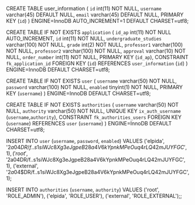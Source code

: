 CREATE TABLE user_information (
 `id` int(11) NOT NULL,
 `username` varchar(45) DEFAULT NULL,
 `email` varchar(45) DEFAULT NULL,
 PRIMARY KEY (`id`)
) ENGINE=InnoDB AUTO_INCREMENT=1 DEFAULT CHARSET=utf8;

 CREATE TABLE IF NOT EXISTS `application` (
 `id_ap` int(11) NOT NULL AUTO_INCREMENT,
 `id` int(11) NOT NULL,
 `undergraduate_studies` varchar(100) NOT NULL,
 `grade` int(2) NOT NULL,
 `professor1` varchar(100) NOT NULL,
 `professor2` varchar(100) NOT NULL,
 `approval` varchar(10) NOT NULL,
 `order_number` int(11) NOT NULL,
 PRIMARY KEY (`id_ap`),
 CONSTRAINT `fk_application_id` FOREIGN KEY (`id`) REFERENCES `user_information` (`id`)
) ENGINE=InnoDB DEFAULT CHARSET=utf8;

CREATE TABLE IF NOT EXISTS `user` (
 `username` varchar(50) NOT NULL,
 `password` varchar(100) NOT NULL,
 `enabled` tinyint(1) NOT NULL,
 PRIMARY KEY (`username`)
) ENGINE=InnoDB DEFAULT CHARSET=utf8;

CREATE TABLE IF NOT EXISTS `authorities` (
 `username` varchar(50) NOT NULL,
 `authority` varchar(50) NOT NULL,
 UNIQUE KEY `ix_auth_username` (`username`,`authority`),
 CONSTRAINT `fk_authorities_users` FOREIGN KEY (`username`) REFERENCES `user` (`username`)
) ENGINE=InnoDB DEFAULT CHARSET=utf8;

INSERT INTO `user` (`username`, `password`, `enabled`) VALUES
   ('elpida', '$2a$04$DR/f..s1siWJc8Xg3eJgpeB28a4V6kYpnkMPeOuq4rLQ42mJUYFGC', 1),
   ('root', '$2a$04$DR/f..s1siWJc8Xg3eJgpeB28a4V6kYpnkMPeOuq4rLQ42mJUYFGC', 1),
   ('external', '$2a$04$DR/f..s1siWJc8Xg3eJgpeB28a4V6kYpnkMPeOuq4rLQ42mJUYFGC', 1);
   
INSERT INTO `authorities` (`username`, `authority`) VALUES
   ('root', 'ROLE_ADMIN'),
   ('elpida', 'ROLE_USER'),
   ('external', 'ROLE_EXTERNAL');;
